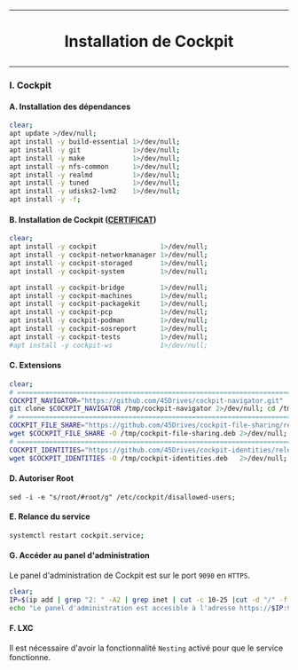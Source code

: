 ------------------------------------------------------------------------------------------------------------------------------------------------
# <p align='center'> Installation de Cockpit </p>
------------------------------------------------------------------------------------------------------------------------------------------------

### I. Cockpit
#### A. Installation des dépendances
```bash
clear;
apt update >/dev/null;
apt install -y build-essential 1>/dev/null;
apt install -y git             1>/dev/null;
apt install -y make            1>/dev/null;
apt install -y nfs-common      1>/dev/null;
apt install -y realmd          1>/dev/null;
apt install -y tuned           1>/dev/null;
apt install -y udisks2-lvm2    1>/dev/null;
apt install -y -f;
```

#### B. Installation de Cockpit ([CERTIFICAT](https://infotechys.com/install-ssl-certificates-on-cockpit/))
```bash
clear;
apt install -y cockpit                1>/dev/null;
apt install -y cockpit-networkmanager 1>/dev/null;
apt install -y cockpit-storaged       1>/dev/null;
apt install -y cockpit-system         1>/dev/null;

apt install -y cockpit-bridge         1>/dev/null;
apt install -y cockpit-machines       1>/dev/null;
apt install -y cockpit-packagekit     1>/dev/null;
apt install -y cockpit-pcp            1>/dev/null;
apt install -y cockpit-podman         1>/dev/null;
apt install -y cockpit-sosreport      1>/dev/null;
apt install -y cockpit-tests          1>/dev/null;
#apt install -y cockpit-ws            1>/dev/null;
```

#### C. Extensions
```bash
clear;
# ============================================================================================================================================================================
COCKPIT_NAVIGATOR="https://github.com/45Drives/cockpit-navigator.git"
git clone $COCKPIT_NAVIGATOR /tmp/cockpit-navigator 2>/dev/null; cd /tmp/cockpit-navigator 1>/dev/null; make install;
# ============================================================================================================================================================================
COCKPIT_FILE_SHARE="https://github.com/45Drives/cockpit-file-sharing/releases/download/v3.2.9/cockpit-file-sharing_3.2.9-2focal_all.deb"
wget $COCKPIT_FILE_SHARE -O /tmp/cockpit-file-sharing.deb 2>/dev/null; apt install -y /tmp/cockpit-file-sharing.deb 1>/dev/null;
# ============================================================================================================================================================================
COCKPIT_IDENTITIES="https://github.com/45Drives/cockpit-identities/releases/download/v0.1.12/cockpit-identities_0.1.12-1focal_all.deb"
wget $COCKPIT_IDENTITIES -O /tmp/cockpit-identities.deb   2>/dev/null; apt install -y /tmp/cockpit-identities.deb   1>/dev/null;
```

#### D. Autoriser Root
```
sed -i -e "s/root/#root/g" /etc/cockpit/disallowed-users;
```


#### E. Relance du service
```bash
systemctl restart cockpit.service;
```

#### G. Accéder au panel d'administration
Le panel d'administration de Cockpit est sur le port `9090` en `HTTPS`.

```bash
clear;
IP=$(ip add | grep "2: " -A2 | grep inet | cut -c 10-25 |cut -d "/" -f 1)
echo "Le panel d'administration est accesible à l'adresse https://$IP:9090"
```

#### F. LXC
Il est nécessaire d'avoir la fonctionnalité `Nesting` activé pour que le service fonctionne.

<br />
